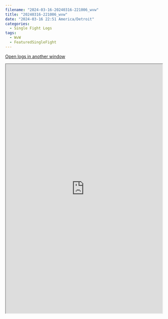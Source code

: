 ```yaml
---
filename: "2024-03-16-20240316-221006_wvw"
title: "20240316-221006_wvw"
date: "2024-03-16 22:51 America/Detroit"
categories:
  - Single Fight Logs
tags:
  - WvW
  - FeaturedSingleFight
---
```

<a href="https://wvw.report/IUdQ-20240316-221006_wvw" target="_blank">Open logs in another window</a>


<iframe src="https://wvw.report/IUdQ-20240316-221006_wvw" width="100%" height="800" style="display:block; margin: 0 auto;"> </iframe>